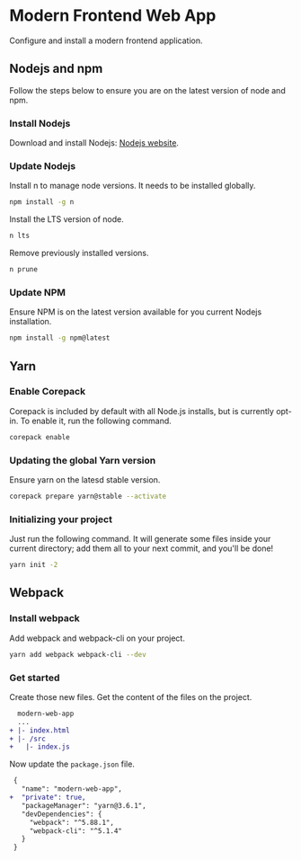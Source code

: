 # Modern Frontend Web App

Configure and install a modern frontend application.

## Nodejs and npm

Follow the steps below to ensure you are on the latest version of node and npm.

### Install Nodejs

Download and install Nodejs: [Nodejs website](https://nodejs.org/en).

### Update Nodejs

Install n to manage node versions. It needs to be installed globally.

```bash
npm install -g n
```

Install the LTS version of node.

```bash
n lts
```

Remove previously installed versions.

```bash
n prune
```

### Update NPM

Ensure NPM is on the latest version available for you current Nodejs installation.

```bash
npm install -g npm@latest
```

## Yarn

### Enable Corepack

Corepack is included by default with all Node.js installs, but is currently opt-in. To enable it, run the following command.

```bash
corepack enable
```

### Updating the global Yarn version

Ensure yarn on the latesd stable version.

```bash
corepack prepare yarn@stable --activate
```

### Initializing your project

Just run the following command. It will generate some files inside your current directory; add them all to your next commit, and you'll be done!

```bash
yarn init -2
```

## Webpack

### Install webpack

Add webpack and webpack-cli on your project.

```bash
yarn add webpack webpack-cli --dev
```

### Get started

Create those new files. Get the content of the files on the project.

```diff
  modern-web-app
  ...
+ |- index.html
+ |- /src
+   |- index.js
```

Now update the `package.json` file.

```diff
 {
   "name": "modern-web-app",
+  "private": true,
   "packageManager": "yarn@3.6.1",
   "devDependencies": {
     "webpack": "^5.88.1",
     "webpack-cli": "^5.1.4"
   }
 }
